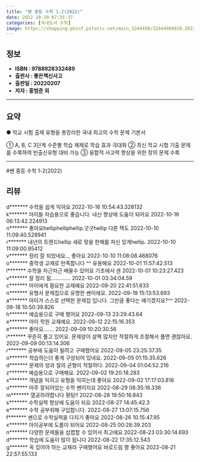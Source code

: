```yaml
---
title: "쎈 중등 수학 1-2(2022)"
date: 2022-10-20 07:55:37
categories: [국내도서 수학]
image: https://shopping-phinf.pstatic.net/main_3244498/32444984910.20221019110550.jpg
---
```


## **정보**

- **ISBN : 9788928332489**
- **출판사 : 좋은책신사고**
- **출판일 : 20220207**
- **저자 : 홍범준 외**

------



## **요약**



● 학교 시험 출제 유형을 총망라한 국내 최고의 수학 문제 기본서

① A, B, C 3단계 수준별 학습 체제로 학습 효과 극대화 
② 최신 학교 시험 기출 문제를 수록하여 빈출신유형 대비 가능
③ 융합적 사고력 향상을 위한 창의 문제 수록



------

#쎈 중등 수학 1-2(2022)


## **리뷰** 

  d******* 수학을 쉽게 익혀요 2022-10-16 10:54:43.328132 <br/>  k******* 아이들 자습용으로 좋습니다. 내신 향상에 도움이 되어요 2022-10-16 06:13:42.224913 <br/>  n******* 좋아요helliphelliphellip.굿굿hellip 다른 책도 2022-10-10 11:09:40.528941 <br/>  r******* 내년의 트렌드hellip 새로 맞을 한해를 자신 있게hellip. 2022-10-10 11:09:00.95412 <br/>  v******* 정리 잘 되었네요.., 좋아요 2022-10-10 11:08:08.468076 <br/>  o******* 중학생 교재로 만족합니다 ^^
유용해요 2022-10-01 11:57:42.513 <br/>  l******* 수학을 차근차근 배울수 있어요
기초에서 센 2022-10-01 10:23:27.423 <br/>  v******* 잘 정리 됨…………. 2022-10-01 03:34:04.59 <br/>  c******* 아이에게 필요한 교재예요 2022-09-20 22:41:51.633 <br/>  n******* 유형서 문제집으로 유명한 쎈이에요. 2022-09-19 15:13:53.693 <br/>  a******* 아이가 스스로 선택한 문제집 입니다. 그만큼 좋다는 얘기겠지요?^^ 2022-09-18 10:50:39.826 <br/>  h******* 예습용으로 구매 했어요 2022-09-13 23:29:43.64 <br/>  e******* 아이 학원 교재예요. 2022-09-12 22:15:16.353 <br/>  e******* 좋아요....... 2022-09-09 10:20:30.56 <br/>  i******* 꾸준히 풀고 있어요. 문제양이 살짝 많지만  적절하게 조절해서  풀면  괜찮아요. 2022-09-09 00:13:14.306 <br/>  r******* 공부에 도움이 될려고 구매했어요 2022-09-05 23:25:37.35 <br/>  o******* 학습하는더 좋게 구성되어 있네요. 2022-09-05 01:15:35.626 <br/>  d******* 문제의 양과 질의 균형이 적절하다. 2022-09-04 01:04:52.216 <br/>  z******* 예습용으로 구매해요. 2022-09-02 19:20:18.283 <br/>  x******* 개념을 익히고 유형을 익히는데 좋아요 2022-09-02 17:17:03.816 <br/>  u******* 아주 잘되어있는 수학 쎈이지요 2022-08-29 08:35:16.336 <br/>  m******* 열공하려합니다 홧팅!! 2022-08-28 19:50:16.843 <br/>  s******* 수학실력 향상에 도움이 되요 2022-08-27 14:45:42.3 <br/>  e******* 수학 공부위해 구입합니다. 2022-08-27 13:07:15.756 <br/>  f******* 쎈으로 수학실력을 다지기 좋아요 2022-08-26 10:15:47.95 <br/>  x******* 아이공부에 도룸이 되어요 2022-08-25 00:28:39.203 <br/>  n******* 다양한 문제들을 섭렵할 수 있어서 최고에요 2022-08-23 03:30:14.693 <br/>  d******* 학습에 도움이 많이 됩니다 2022-08-22 17:35:12.543 <br/>  g******* 꼭 있어야 하는 교재라 구매했어요 바로드림
짱 좋아요 2022-08-21 22:57:55.133 <br/>